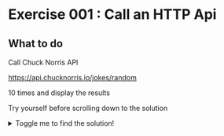 
#  Exercise 001 : Call an HTTP Api

## What to do

Call Chuck Norris API 

https://api.chucknorris.io/jokes/random

 10 times and display the results


Try yourself before scrolling down to the solution
<details>
<summary>Toggle me to find the solution!</summary>
<details>
<summary>
Click on <b>Exit</b> 
</summary>

This looks like this **before click**


![Exit](/img/exercises/ex1/Exit-before.png) 

and **after click**
![Exit](/img/exercises/ex1/Exit-after.png)
 
</details><details>
<summary>
Click on <b>the menu in right of Save Local</b> 
</summary>

This looks like this **before click**


![the menu in right of Save Local](/img/exercises/ex1/Save-Local-before.png) 

and **after click**
![the menu in right of Save Local](/img/exercises/ex1/Save-Local-after.png)
 
</details><details>
<summary>
Click on <b>Clear Blocks</b> 
</summary>

This looks like this **before click**


![Clear Blocks](/img/exercises/ex1/Clear-Blocks-before.png) 

and **after click**
![Clear Blocks](/img/exercises/ex1/Clear-Blocks-after.png)
 
</details><details>
<summary>
Click on <b>Blockly Core</b> 
</summary>

This looks like this **before click**


![Blockly Core](/img/exercises/ex1/Blockly-Core-before.png) 

and **after click**
![Blockly Core](/img/exercises/ex1/Blockly-Core-after.png)
 
</details><details>
<summary>
Click on <b>Loops</b> 
</summary>

This looks like this **before click**


![Loops](/img/exercises/ex1/Loops-before.png) 

and **after click**
![Loops](/img/exercises/ex1/Loops-after.png)
 
</details><details>
<summary>
Do <b>drag block with repeat text</b> 
</summary>

This looks like this **before click**


![drag block with repeat text](/img/exercises/ex1/drag-block-with-repeat-text-before.png) 

and **after click**
![drag block with repeat text](/img/exercises/ex1/drag-block-with-repeat-text-after.png)
 
</details><details>
<summary>
Click on <b>REST Requests</b> 
</summary>

This looks like this **before click**


![REST Requests](/img/exercises/ex1/REST-Requests-before.png) 

and **after click**
![REST Requests](/img/exercises/ex1/REST-Requests-after.png)
 
</details><details>
<summary>
Do <b>drag block with httprequest inside repeat</b> 
</summary>

This looks like this **before click**


![drag block with httprequest inside repeat](/img/exercises/ex1/drag-block-with-httprequest-inside-repeat-before.png) 

and **after click**
![drag block with httprequest inside repeat](/img/exercises/ex1/drag-block-with-httprequest-inside-repeat-after.png)
 
</details><details>
<summary>
Click on <b>Execute!</b> 
</summary>

This looks like this **before click**


![Execute!](/img/exercises/ex1/Execute-before.png) 

and **after click**
![Execute!](/img/exercises/ex1/Execute-after.png)
 
</details>

</details>
 